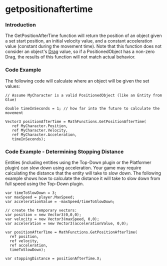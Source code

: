 # getpositionaftertime

### Introduction

The GetPositionAfterTime function will return the position of an object given a set start position, an initial velocity value, and a constant acceleration value (constant during the movement time). Note that this function does not consider an object's [Drag](../../positionedobject/drag.md) value, so if a PositionedObject has a non-zero Drag, the results of this function will not match actual behavior.

### Code Example

The following code will calculate where an object will be given the set values:

```
// Assume MyCharacter is a valid PositionedObject (like an Entity from Glue)

double timeInSeconds = 1; // how far into the future to calculate the movement

Vector3 positionAfterTime = MathFunctions.GetPositionAfterTime(
   ref MyCharacter.Position,
   ref MyCharacter.Velocity,
   ref MyCharacter.Acceleration,
   timeInSeconds);
```

### Code Example - Determining Stopping Distance

Entities (including entities using the Top-Down plugin or the Platformer plugin) can slow down using acceleration. Your game may require calculating the distance that the entity will take to slow down. The following example shows how to calculate the distance it will take to slow down from full speed using the Top-Down plugin.

```lang:c#
var timeToSlowDown = 3;
var maxSpeed = player.MaxSpeed;
var accelerationValue = -maxSpeed/timeToSlowDown;

// create the temporary vectors:
var position = new Vector3(0,0,0);
var velocity = new Vector3(maxSpeed, 0,0);
var acceleration = new Vector3(accelerationValue, 0,0);

var positionAfterTime = MathFunctions.GetPositionAfterTime(
  ref position,
  ref velocity,
  ref acceleration,
  timeToSlowDown);

var stoppingDistance = positionAfterTime.X;
```

&#x20;
